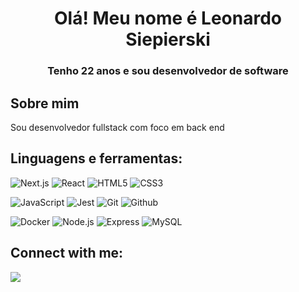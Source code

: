 <h1 align="center">Olá! Meu nome é Leonardo Siepierski</h1>

<h3 align="center">Tenho 22 anos e sou desenvolvedor de software</h3>

## Sobre mim

Sou desenvolvedor fullstack com foco em back end

## Linguagens e ferramentas:

<p align="left">

![Next.js](https://img.shields.io/badge/next.js-000000?style=for-the-badge&logo=nextdotjs&logoColor=white) ![React](https://img.shields.io/badge/React-20232A?style=for-the-badge&logo=react&logoColor=61DAFB) ![HTML5](https://img.shields.io/badge/HTML5-E34F26?style=for-the-badge&logo=html5&logoColor=white) ![CSS3](https://img.shields.io/badge/CSS3-1572B6?style=for-the-badge&logo=css3&logoColor=white)

![JavaScript](https://img.shields.io/badge/JavaScript-323330?style=for-the-badge&logo=javascript&logoColor=F7DF1E) ![Jest](https://img.shields.io/badge/Jest-C21325?style=for-the-badge&logo=jest&logoColor=white) ![Git](https://img.shields.io/badge/GIT-E44C30?style=for-the-badge&logo=git&logoColor=white) ![Github](https://img.shields.io/badge/GitHub-100000?style=for-the-badge&logo=github&logoColor=white)

![Docker](https://img.shields.io/badge/Docker-2CA5E0?style=for-the-badge&logo=docker&logoColor=whites) ![Node.js](https://img.shields.io/badge/Node.js-339933?style=for-the-badge&logo=nodedotjs&logoColor=white) ![Express](https://img.shields.io/badge/Express.js-000000?style=for-the-badge&logo=express&logoColor=white) ![MySQL](https://img.shields.io/badge/MySQL-005C84?style=for-the-badge&logo=mysql&logoColor=white)

</p>

## Connect with me:

<p align="left">
  <a href="https://www.linkedin.com/in/leonardo-siepierski" target="_blank"><img src="https://img.icons8.com/fluent/48/000000/linkedin.png"/></a>
</p>

